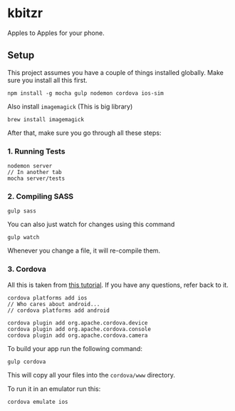 # kbitzr

Apples to Apples for your phone.

## Setup

This project assumes you have a couple of things installed globally. Make sure you install all this first.

```
npm install -g mocha gulp nodemon cordova ios-sim
```

Also install `imagemagick` (This is big library)

```
brew install imagemagick
```

After that, make sure you go through all these steps:

### 1. Running Tests

```
nodemon server
// In another tab
mocha server/tests
```

### 2. Compiling SASS

```
gulp sass
```

You can also just watch for changes using this command

```
gulp watch
```

Whenever you change a file, it will re-compile them.

### 3. Cordova

All this is taken from [this tutorial](http://coenraets.org/blog/cordova-phonegap-3-tutorial/). If you have any questions, refer back to it.

```
cordova platforms add ios
// Who cares about android...
// cordova platforms add android

cordova plugin add org.apache.cordova.device
cordova plugin add org.apache.cordova.console
cordova plugin add org.apache.cordova.camera
```

To build your app run the following command:

```
gulp cordova
```

This will copy all your files into the `cordova/www` directory.

To run it in an emulator run this:

```
cordova emulate ios
```